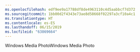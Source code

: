 ```yaml
---
ms.openlocfilehash: edf9ee9a17788df8de4963110c4d5aabbcf7d372
ms.sourcegitcommit: 1bb00d2f4343e73ae8d58668f02297a3cf10a4c1
ms.translationtype: HT
ms.contentlocale: es-ES
ms.lasthandoff: 06/15/2019
ms.locfileid: "63869664"
---
```

<span data-ttu-id="e4d1c-101">Windows Media Photo</span><span class="sxs-lookup"><span data-stu-id="e4d1c-101">Windows Media Photo</span></span>